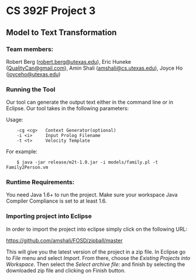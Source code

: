 CS 392F Project 3
=================

Model to Text Transformation
----------------------------

### Team members:
Robert Berg (robert.berg@utexas.edu), Eric Huneke (QualityCan@gmail.com), 
Amin Shali (amshali@cs.utexas.edu), Joyce Ho (joyceho@utexas.edu)

### Running the Tool

Our tool can generate the output text either in the command line or in Eclipse. 
Our tool takes in the following parameters:

Usage:

        -cg <cg>   Context Generator(optional)
        -i <i>     Input Prolog Filename
        -t <t>     Velocity Template

For example:

        $ java -jar release/m2t-1.0.jar -i models/family.pl -t Family2Person.vm

### Runtime Requirements:

You need Java 1.6+ to run the project. Make sure your workspace Java Compiler 
Compliance is set to at least 1.6.

### Importing project into Eclipse

In order to import the project into eclipse simply click on the following URL:

https://github.com/amshali/FOSD/zipball/master

This will give you the latest version of the project in a zip file. In Eclipse
go to _File_ menu and select _Import_. From there, choose the _Existing Projects
into Workspace_. Then select the _Select archive file:_ and finish by selecting 
the downloaded zip file and clicking on Finish button.





